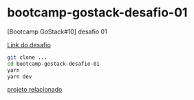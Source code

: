 # bootcamp-gostack-desafio-01
[Bootcamp GoStack#10] desafio 01

[Link do desafio](https://github.com/Rocketseat/bootcamp-gostack-desafio-01/blob/2ed4528e90104bb323872c928687c2d4cbfe1e31/README.md)

```sh
git clone ...
cd bootcamp-gostack-desafio-01
yarn
yarn dev
```

[projeto relacionado](https://github.com/JoseMurilloc/desafio-01-rocketseat)
